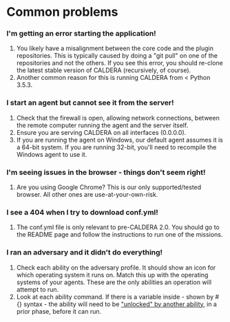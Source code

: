 Common problems
===============

### I'm getting an error starting the application!

1. You likely have a misalignment between the core code and the plugin repositories. This is typically caused by doing a "git pull" on one of the repositories and not the others. If you see this error, you should re-clone the latest stable version of CALDERA (recursively, of course).
2. Another common reason for this is running CALDERA from < Python 3.5.3.

### I start an agent but cannot see it from the server!

1. Check that the firewall is open, allowing network connections, between the remote computer running the agent and the server itself. 
2. Ensure you are serving CALDERA on all interfaces (0.0.0.0). 
3. If you are running the agent on Windows, our default agent assumes it is a 64-bit system. If you are running 32-bit, you'll need to recompile the Windows agent to use it. 

### I'm seeing issues in the browser - things don't seem right!

1. Are you using Google Chrome? This is our only supported/tested browser. All other ones are use-at-your-own-risk.

### I see a 404 when I try to download conf.yml!

1. The conf.yml file is only relevant to pre-CALDERA 2.0. You should go to the README page and follow the instructions to run one of the missions. 

### I ran an adversary and it didn't do everything!

1. Check each ability on the adversary profile. It should show an icon for which operating system it runs on. Match this up with the operating systems of your agents. These are the only abilities an operation will attempt to run.
2. Look at each ability command. If there is a variable inside - shown by #{} syntax - the ability will need to be ["unlocked" by another ability](What-is-an-ability.md), in a prior phase, before it can run. 